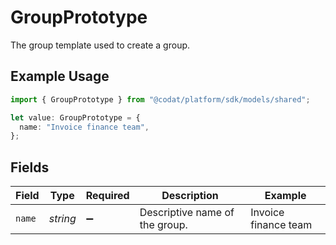 # GroupPrototype

The group template used to create a group.

## Example Usage

```typescript
import { GroupPrototype } from "@codat/platform/sdk/models/shared";

let value: GroupPrototype = {
  name: "Invoice finance team",
};
```

## Fields

| Field                          | Type                           | Required                       | Description                    | Example                        |
| ------------------------------ | ------------------------------ | ------------------------------ | ------------------------------ | ------------------------------ |
| `name`                         | *string*                       | :heavy_minus_sign:             | Descriptive name of the group. | Invoice finance team           |